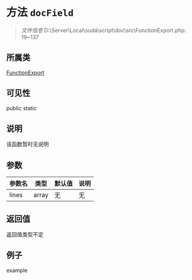 # 方法 `docField`



> *文件信息* D:\Server\Local\suda\script\doc\src\FunctionExport.php: 19~137

## 所属类 

[FunctionExport](../FunctionExport.md)

## 可见性

 public static

## 说明

该函数暂时无说明


## 参数


| 参数名 | 类型 | 默认值 | 说明 |
|--------|-----|-------|-------|
| lines |  array | 无 | 无 |



## 返回值

返回值类型不定


## 例子

example